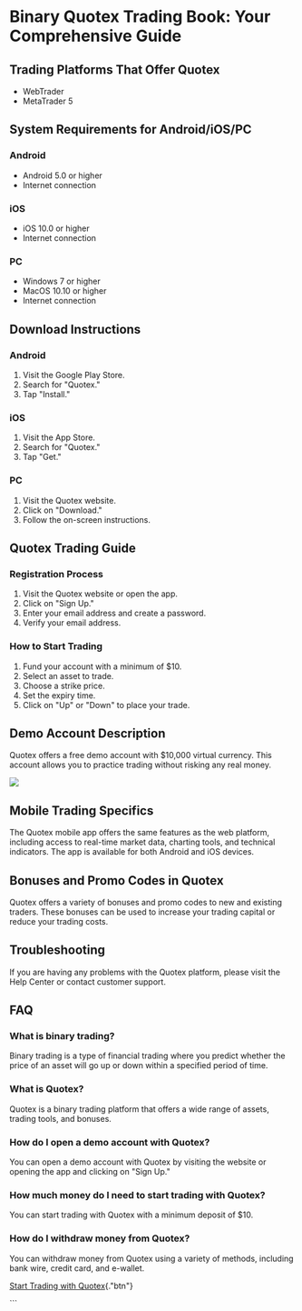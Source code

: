 # Binary Quotex Trading Book: Your Comprehensive Guide

## Trading Platforms That Offer Quotex

-   WebTrader
-   MetaTrader 5

## System Requirements for Android/iOS/PC

### Android

-   Android 5.0 or higher
-   Internet connection

### iOS

-   iOS 10.0 or higher
-   Internet connection

### PC

-   Windows 7 or higher
-   MacOS 10.10 or higher
-   Internet connection

## Download Instructions

### Android

1.  Visit the Google Play Store.
2.  Search for "Quotex."
3.  Tap "Install."

### iOS

1.  Visit the App Store.
2.  Search for "Quotex."
3.  Tap "Get."

### PC

1.  Visit the Quotex website.
2.  Click on "Download."
3.  Follow the on-screen instructions.

## Quotex Trading Guide

### Registration Process

1.  Visit the Quotex website or open the app.
2.  Click on "Sign Up."
3.  Enter your email address and create a password.
4.  Verify your email address.

### How to Start Trading

1.  Fund your account with a minimum of \$10.
2.  Select an asset to trade.
3.  Choose a strike price.
4.  Set the expiry time.
5.  Click on "Up" or "Down" to place your trade.

## Demo Account Description

Quotex offers a free demo account with \$10,000 virtual currency. This
account allows you to practice trading without risking any real money.

[![](https://static.quotex.io/files/4_en/300_250.jpg)](https://traff.sbs/brokerqxlid)

## Mobile Trading Specifics

The Quotex mobile app offers the same features as the web platform,
including access to real-time market data, charting tools, and technical
indicators. The app is available for both Android and iOS devices.

## Bonuses and Promo Codes in Quotex

Quotex offers a variety of bonuses and promo codes to new and existing
traders. These bonuses can be used to increase your trading capital or
reduce your trading costs.

## Troubleshooting

If you are having any problems with the Quotex platform, please visit
the Help Center or contact customer support.

## FAQ

### What is binary trading?

Binary trading is a type of financial trading where you predict whether
the price of an asset will go up or down within a specified period of
time.

### What is Quotex?

Quotex is a binary trading platform that offers a wide range of assets,
trading tools, and bonuses.

### How do I open a demo account with Quotex?

You can open a demo account with Quotex by visiting the website or
opening the app and clicking on "Sign Up."

### How much money do I need to start trading with Quotex?

You can start trading with Quotex with a minimum deposit of \$10.

### How do I withdraw money from Quotex?

You can withdraw money from Quotex using a variety of methods, including
bank wire, credit card, and e-wallet.

[Start Trading with
Quotex](\%22https://traff.sbs/brokerqxsignup\%22){."btn"}

\`\`\`

